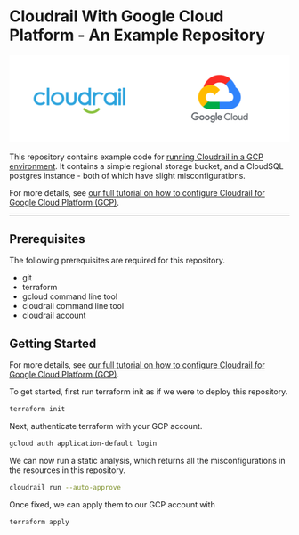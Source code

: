 # Cloudrail With Google Cloud Platform - An Example Repository
![Cloudrail and GCP Logo](misc/cloudrail_gcp.png)

This repository contains example code for [running Cloudrail in a GCP environment](https://docs.cloudrail.app/#/tutorials/install/cloudrail-for-gcp). It contains a simple regional storage bucket, and a CloudSQL postgres instance - both of which have slight misconfigurations.

For more details, see [our full tutorial on how to configure Cloudrail for Google Cloud Platform (GCP)](https://docs.cloudrail.app/#/tutorials/install/cloudrail-for-gcp).

---

## Prerequisites
The following prerequisites are required for this repository.

- git
- terraform
- gcloud command line tool
- cloudrail command line tool
- cloudrail account

## Getting Started
For more details, see [our full tutorial on how to configure Cloudrail for Google Cloud Platform (GCP)](https://docs.cloudrail.app/#/tutorials/install/cloudrail-for-gcp).

To get started, first run terraform init as if we were to deploy this repository.

```bash
terraform init
```

Next, authenticate terraform with your GCP account.
```bash
gcloud auth application-default login
```

We can now run a static analysis, which returns all the misconfigurations in the resources in this repository.

```bash
cloudrail run --auto-approve
```

Once fixed, we can apply them to our GCP account with

```bash
terraform apply
```
